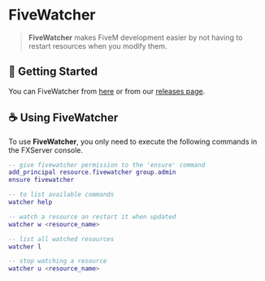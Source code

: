 # FiveWatcher
> **FiveWatcher** makes FiveM development easier by not having to restart resources when you modify them.

## 🚀 Getting Started

You can FiveWatcher from [here](https://github.com/HeyyCzer/fivewatcher/releases/download/latest/fivewatcher.zip) or from our [releases page](https://github.com/heyyczer/watcher/releases).

## ☕ Using FiveWatcher

To use **FiveWatcher**, you only need to execute the following commands in the FXServer console.

```lua
-- give fivewatcher permission to the 'ensure' command
add_principal resource.fivewatcher group.admin
ensure fivewatcher

-- to list available commands
watcher help

-- watch a resource an restart it when updated
watcher w <resource_name>

-- list all watched resources
watcher l

-- stop watching a resource
watcher u <resource_name> 
```
